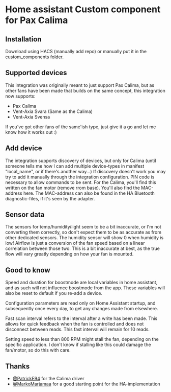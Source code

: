 # Home assistant Custom component for Pax Calima

## Installation

Download using HACS (manually add repo) or manually put it in the custom_components folder.

## Supported devices

This integration was originally meant to just support Pax Calima, but as other fans have been made that builds on the same concept, this 
integration now supports:
* Pax Calima
* Vent-Axia Svara (Same as the Calima)
* Vent-Axia Svensa

If you've got other fans of the same'ish type, just give it a go and let me know how it works out :)

## Add device

The integration supports discovery of devices, but only for Calima (until someone tells me how I can add multiple device-types in manifest "local_name", or if there's another way...)
If discovery doesn't work you may try to add it manually through the integration configuration.
PIN code is necessary to allow commands to be sent. For the Calima, you'll find this written on the fan motor (remove rrom base). You'll also find the MAC-address here.
The MAC-address can also be found in the HA Bluetooth diagnostic-files, if it's seen by the adapter.

## Sensor data

The sensors for temp/humidity/light seem to be a bit inaccurate, or I'm not converting them correctly, so don't expect them to be as accurate as from other dedicated sensors.
The humidity sensor will show 0 when humidity is low!
Airflow is just a conversion of the fan speed based on a linear correlation between those two. This is a bit inaccurate at best, as the true flow will vary greatly depending on how your fan is mounted.


## Good to know

Speed and duration for boostmode are local variables in home assistant, and as such will not influence boostmode from the app. These variables will also be reset to default if you re-add a device.

Configuration parameters are read only on Home Assistant startup, and subsequently once every day, to get any changes made from elsewhere.

Fast scan interval refers to the interval after a write has been made. This allows for quick feedback when the fan is controlled and does not disconnect between reads. This fast interval will remain for 10 reads.

Setting speed to less than 800 RPM might stall the fan, depending on the specific application. I don't know if stalling like this could damage the fan/motor, so do this with care.

## Thanks

- [@PatrickE94](https://github.com/PatrickE94/pycalima) for the Calima driver
- [@MarkoMarjamaa](https://github.com/MarkoMarjamaa/homeassistant-paxcalima) for a good starting point for the HA-implementation
